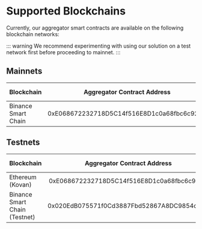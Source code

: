 <!--
order: 3
-->

# Supported Blockchains

Currently, our aggregator smart contracts are available on the following blockchain networks:

::: warning
We recommend experimenting with using our solution on a test network first before proceeding to mainnet.
:::

## Mainnets

| Blockchain        | Aggregator Contract Address           |   Update Interval    | Explorer |
| ------------- |:-------------:| :-------------:|:-------------:|
| Binance Smart Chain | 0xE068672232718D5C14f516E8D1c0a68fbc6c92D1 | 20 mins | [link](https://bscscan.com/address/0xE068672232718D5C14f516E8D1c0a68fbc6c92D1) |

## Testnets

| Blockchain        | Aggregator Contract Address           |   Update Interval    | Explorer |
| ------------- |:-------------:| :-------------:|:-------------:|
| Ethereum (Kovan)      | 0xE068672232718D5C14f516E8D1c0a68fbc6c92D1 | 20 mins| [link](https://kovan.etherscan.io/address/0xE068672232718D5C14f516E8D1c0a68fbc6c92D1) |
| Binance Smart Chain (Testnet) | 0x020EdB075571f0Cd3887Fbd52867A8DC9854c4cC | 20 mins | [link](https://testnet.bscscan.com/address/0x0B3ea48c9cc54Ef8edDC1055C184eA82C7deAe29)
